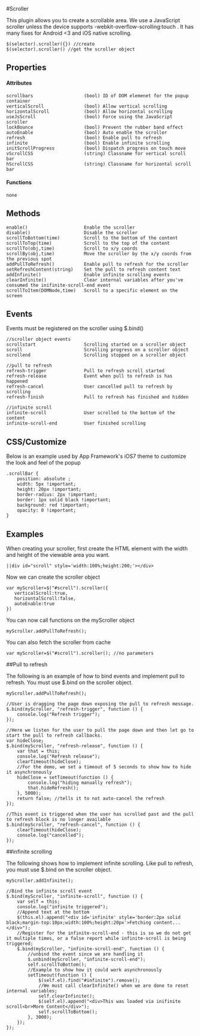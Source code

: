 #Scroller

This plugin allows you to create a scrollable area.  We use a JavaScript scroller unless the device supports -webkit-overflow-scrolling:touch .  It has many fixes for Android <3 and iOS native scrolling.

```
$(selector).scroller({}) //create
$(selector).scroller() //get the scroller object
```

## Properties

#### Attributes

```
scrollbars                   (bool) ID of DOM elemenet for the popup container
verticalScroll               (bool) Allow vertical scrolling
horizontalScroll             (bool) Allow horizontal scrolling
useJsScroll                  (bool) Force using the JavaScript scroller
lockBounce                   (bool) Prevent the rubber band effect
autoEnable                   (bool) Auto enable the scroller
refresh                      (bool) Enable pull to refresh
infinite                     (bool) Enable infinite scrolling
initScrollProgress           (bool) Dispatch progress on touch move
vScrollCSS                   (string) Classname for vertical scroll bar
hScrollCSS                   (string) Classname for horizontal scroll bar
```

#### Functions
```
none
```



## Methods

```
enable()                     Enable the scroller
disable()                    Disable the scroller
scrollToBottom(time)         Scroll to the bottom of the content
scrollToTop(time)            Scroll to the top of the content
scrollTo(obj,time)           Scroll to x/y coords
scrollBy(obj,time)           Move the scroller by the x/y coords from the previous spot
addPullToRefresh()           Enable pull to refresh for the scroller
setRefreshContent(string)    Set the pull to refresh content text
addInfinite()                Enable infinite scrolling events
clearInfinite()              Clear internal variables after you've consumed the inifinite-scroll-end event
scrollToItem(DOMNode,time)   Scroll to a specific element on the screen
```

## Events
Events must be registered on the scroller using $.bind()

```
//scroller object events
scrollstart                  Scrolling started on a scroller object
scroll                       Scrolling progress on a scroller object
scrollend                    Scrolling stopped on a scroller object

//pull to refresh
refresh-trigger              Pull to refresh scroll started
refresh-release              Event when pull to refresh is has happened
refresh-cancel               User cancelled pull to refresh by scrolling
refresh-finish               Pull to refresh has finished and hidden

//infinite scroll
infinite-scroll              User scrolled to the bottom of the content
infinite-scroll-end          User finished scrolling

```

## CSS/Customize

Below is an example used by App Framework's iOS7 theme to customize the look and feel of the popup

```
.scrollBar { 
    position: absolute ;
    width: 5px !important;
    height: 20px !important;
    border-radius: 2px !important;
    border: 1px solid black !important;
    background: red !important;
    opacity: 0 !important;
}

```


## Examples

When creating your scroller, first create the HTML element with the width and height of the viewable area you want.

```
||div id="scroll" style='width:100%;height:200;'></div>
```

Now we can create the scroller object

```
var myScroller=$("#scroll").scroller({
   verticalScroll:true,
   horizontalScroll:false,
   autoEnable:true
})
```

You can now call functions on the myScroller object

```
myScroller.addPullToRefresh();
```

You can also fetch the scroller from cache

```
var myScroller=$("#scroll").scroller(); //no parameters
```

##Pull to refresh

The following is an example of how to bind events and implement pull to refresh.  You must use $.bind on the scroller object.

```
myScroller.addPullToRefresh();

//User is dragging the page down exposing the pull to refresh message.
$.bind(myScroller, "refresh-trigger", function () {
    console.log("Refresh trigger");
});

//Here we listen for the user to pull the page down and then let go to start the pull to refresh callbacks.
var hideClose;
$.bind(myScroller, "refresh-release", function () {
    var that = this;
    console.log("Refresh release");
    clearTimeout(hideClose);
    //For the demo, we set a timeout of 5 seconds to show how to hide it asynchronously
    hideClose = setTimeout(function () {
        console.log("hiding manually refresh");
        that.hideRefresh();
    }, 5000);
    return false; //tells it to not auto-cancel the refresh
});

//This event is triggered when the user has scrolled past and the pull to refresh block is no longer available
$.bind(myScroller, "refresh-cancel", function () {
    clearTimeout(hideClose);
    console.log("cancelled");
});
```

##infinite scrolling

The following shows how to implement infinite scrolling.  Like pull to refresh, you must use $.bind on the scroller object.

```
myScroller.addInfinite();

//Bind the infinite scroll event
$.bind(myScroller, "infinite-scroll", function () {
    var self = this;
    console.log("infinite triggered");
    //Append text at the bottom
    $(this.el).append("<div id='infinite' style='border:2px solid black;margin-top:10px;width:100%;height:20px'>Fetching content...</div>");
    //Register for the infinite-scroll-end - this is so we do not get it multiple times, or a false report while infinite-scroll is being triggered;
    $.bind(myScroller, "infinite-scroll-end", function () {
        //unbind the event since we are handling it
        $.unbind(myScroller, "infinite-scroll-end");
        self.scrollToBottom();
        //Example to show how it could work asynchronously
        setTimeout(function () {
            $(self.el).find("#infinite").remove();
            //We must call clearInfinite() when we are done to reset internal variables;
            self.clearInfinite();
            $(self.el).append("<div>This was loaded via inifinite scroll<br>More Content</div>");
            self.scrollToBottom();
        }, 3000);
    });
});
```

